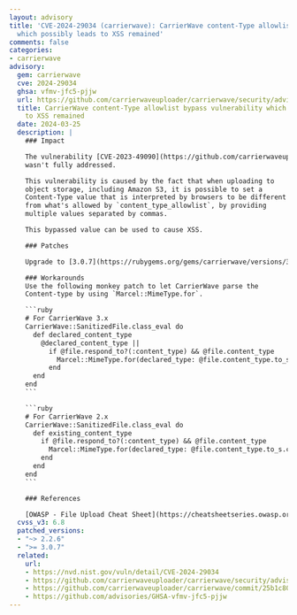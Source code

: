 ```yaml
---
layout: advisory
title: 'CVE-2024-29034 (carrierwave): CarrierWave content-Type allowlist bypass vulnerability
  which possibly leads to XSS remained'
comments: false
categories:
- carrierwave
advisory:
  gem: carrierwave
  cve: 2024-29034
  ghsa: vfmv-jfc5-pjjw
  url: https://github.com/carrierwaveuploader/carrierwave/security/advisories/GHSA-vfmv-jfc5-pjjw
  title: CarrierWave content-Type allowlist bypass vulnerability which possibly leads
    to XSS remained
  date: 2024-03-25
  description: |
    ### Impact

    The vulnerability [CVE-2023-49090](https://github.com/carrierwaveuploader/carrierwave/security/advisories/GHSA-gxhx-g4fq-49hj)
    wasn't fully addressed.

    This vulnerability is caused by the fact that when uploading to
    object storage, including Amazon S3, it is possible to set a
    Content-Type value that is interpreted by browsers to be different
    from what's allowed by `content_type_allowlist`, by providing
    multiple values separated by commas.

    This bypassed value can be used to cause XSS.

    ### Patches

    Upgrade to [3.0.7](https://rubygems.org/gems/carrierwave/versions/3.0.7) or [2.2.6](https://rubygems.org/gems/carrierwave/versions/2.2.6).

    ### Workarounds
    Use the following monkey patch to let CarrierWave parse the
    Content-type by using `Marcel::MimeType.for`.

    ```ruby
    # For CarrierWave 3.x
    CarrierWave::SanitizedFile.class_eval do
      def declared_content_type
        @declared_content_type ||
          if @file.respond_to?(:content_type) && @file.content_type
            Marcel::MimeType.for(declared_type: @file.content_type.to_s.chomp)
          end
      end
    end
    ```

    ```ruby
    # For CarrierWave 2.x
    CarrierWave::SanitizedFile.class_eval do
      def existing_content_type
        if @file.respond_to?(:content_type) && @file.content_type
          Marcel::MimeType.for(declared_type: @file.content_type.to_s.chomp)
        end
      end
    end
    ```

    ### References

    [OWASP - File Upload Cheat Sheet](https://cheatsheetseries.owasp.org/cheatsheets/File_Upload_Cheat_Sheet.html#content-type-validation)
  cvss_v3: 6.8
  patched_versions:
  - "~> 2.2.6"
  - ">= 3.0.7"
  related:
    url:
    - https://nvd.nist.gov/vuln/detail/CVE-2024-29034
    - https://github.com/carrierwaveuploader/carrierwave/security/advisories/GHSA-vfmv-jfc5-pjjw
    - https://github.com/carrierwaveuploader/carrierwave/commit/25b1c800d45ef8e78dc445ebe3bd8a6e3f0a3477
    - https://github.com/advisories/GHSA-vfmv-jfc5-pjjw
---
```


